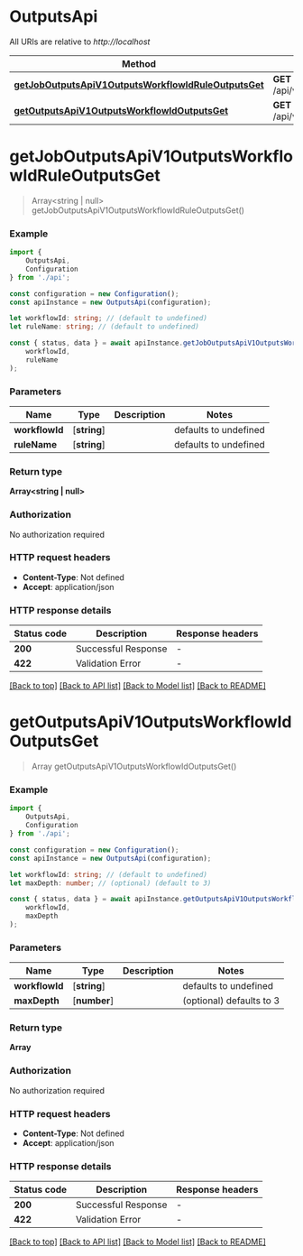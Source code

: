 # OutputsApi

All URIs are relative to *http://localhost*

|Method | HTTP request | Description|
|------------- | ------------- | -------------|
|[**getJobOutputsApiV1OutputsWorkflowIdRuleOutputsGet**](#getjoboutputsapiv1outputsworkflowidruleoutputsget) | **GET** /api/v1/outputs/{workflow_id}/rule_outputs | Get Job Outputs|
|[**getOutputsApiV1OutputsWorkflowIdOutputsGet**](#getoutputsapiv1outputsworkflowidoutputsget) | **GET** /api/v1/outputs/{workflow_id}/outputs | Get Outputs|

# **getJobOutputsApiV1OutputsWorkflowIdRuleOutputsGet**
> Array<string | null> getJobOutputsApiV1OutputsWorkflowIdRuleOutputsGet()


### Example

```typescript
import {
    OutputsApi,
    Configuration
} from './api';

const configuration = new Configuration();
const apiInstance = new OutputsApi(configuration);

let workflowId: string; // (default to undefined)
let ruleName: string; // (default to undefined)

const { status, data } = await apiInstance.getJobOutputsApiV1OutputsWorkflowIdRuleOutputsGet(
    workflowId,
    ruleName
);
```

### Parameters

|Name | Type | Description  | Notes|
|------------- | ------------- | ------------- | -------------|
| **workflowId** | [**string**] |  | defaults to undefined|
| **ruleName** | [**string**] |  | defaults to undefined|


### Return type

**Array<string | null>**

### Authorization

No authorization required

### HTTP request headers

 - **Content-Type**: Not defined
 - **Accept**: application/json


### HTTP response details
| Status code | Description | Response headers |
|-------------|-------------|------------------|
|**200** | Successful Response |  -  |
|**422** | Validation Error |  -  |

[[Back to top]](#) [[Back to API list]](../README.md#documentation-for-api-endpoints) [[Back to Model list]](../README.md#documentation-for-models) [[Back to README]](../README.md)

# **getOutputsApiV1OutputsWorkflowIdOutputsGet**
> Array<TreeDataNode> getOutputsApiV1OutputsWorkflowIdOutputsGet()


### Example

```typescript
import {
    OutputsApi,
    Configuration
} from './api';

const configuration = new Configuration();
const apiInstance = new OutputsApi(configuration);

let workflowId: string; // (default to undefined)
let maxDepth: number; // (optional) (default to 3)

const { status, data } = await apiInstance.getOutputsApiV1OutputsWorkflowIdOutputsGet(
    workflowId,
    maxDepth
);
```

### Parameters

|Name | Type | Description  | Notes|
|------------- | ------------- | ------------- | -------------|
| **workflowId** | [**string**] |  | defaults to undefined|
| **maxDepth** | [**number**] |  | (optional) defaults to 3|


### Return type

**Array<TreeDataNode>**

### Authorization

No authorization required

### HTTP request headers

 - **Content-Type**: Not defined
 - **Accept**: application/json


### HTTP response details
| Status code | Description | Response headers |
|-------------|-------------|------------------|
|**200** | Successful Response |  -  |
|**422** | Validation Error |  -  |

[[Back to top]](#) [[Back to API list]](../README.md#documentation-for-api-endpoints) [[Back to Model list]](../README.md#documentation-for-models) [[Back to README]](../README.md)

